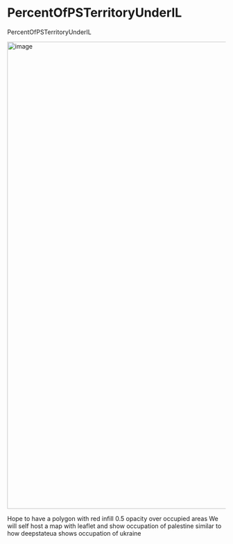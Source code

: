 # PercentOfPSTerritoryUnderIL
PercentOfPSTerritoryUnderIL

<img width="1077" alt="image" src="https://github.com/akademsubotnik/PercentOfPSTerritoryUnderIL/assets/44036625/cdf361e1-fc83-4459-9905-c29fdaff0a0a">

Hope to have a polygon with red infill 0.5 opacity over occupied areas
We will self host a map with leaflet and show occupation of palestine similar to how deepstateua shows occupation of ukraine
